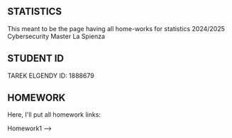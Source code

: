 ## STATISTICS
This meant to be the page having all home-works for statistics 2024/2025 Cybersecurity Master La Spienza

## STUDENT ID
TAREK ELGENDY ID: 1888679

## HOMEWORK
Here, I'll put all homework links:

Homework1 --> 
